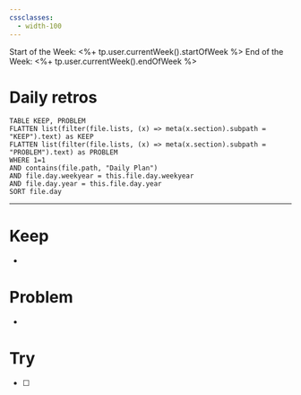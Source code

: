 ```yaml
---
cssclasses:
  - width-100
---
```


Start of the Week: <%+ tp.user.currentWeek().startOfWeek %>
End of the Week: <%+ tp.user.currentWeek().endOfWeek %>


# Daily retros
```dataview
TABLE KEEP, PROBLEM
FLATTEN list(filter(file.lists, (x) => meta(x.section).subpath = "KEEP").text) as KEEP
FLATTEN list(filter(file.lists, (x) => meta(x.section).subpath = "PROBLEM").text) as PROBLEM
WHERE 1=1
AND contains(file.path, "Daily Plan")
AND file.day.weekyear = this.file.day.weekyear
AND file.day.year = this.file.day.year
SORT file.day
```

---
# Keep
- 
# Problem
- 
# Try
- [ ] 